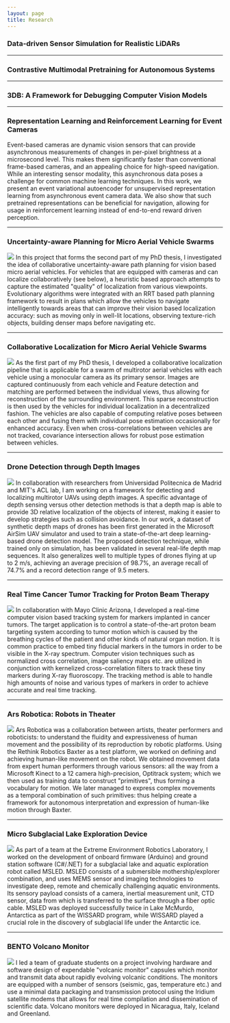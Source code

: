 ```yaml
---
layout: page
title: Research
---
```


### Data-driven Sensor Simulation for Realistic LiDARs

---

### Contrastive Multimodal Pretraining for Autonomous Systems

---

### 3DB: A Framework for Debugging Computer Vision Models

---

### Representation Learning and Reinforcement Learning for Event Cameras
Event-based cameras are dynamic vision sensors that can provide asynchronous measurements of changes in per-pixel brightness at a microsecond level. This makes them significantly faster than conventional frame-based cameras, and an appealing choice for high-speed navigation. While an interesting sensor modality, this asynchronous data poses a challenge for common machine learning techniques. In this work, we present an event variational autoencoder for unsupervised representation learning from asynchronous event camera data. We also show that such pretrained representations can be beneficial for navigation, allowing for usage in reinforcement learning instead of end-to-end reward driven perception. 

---

### Uncertainty-aware Planning for Micro Aerial Vehicle Swarms
![](http://www.saihv.com/images/coplan.png#right)
In this project that forms the second part of my PhD thesis, I investigated the idea of collaborative uncertainty-aware path planning for vision based micro aerial vehicles. For vehicles that are equipped with cameras and can localize collaboratively (see below), a heuristic based approach attempts to capture the estimated "quality" of localization from various viewpoints. Evolutionary algorithms were integrated with an RRT based path planning framework to result in plans which allow the vehicles to navigate intelligently towards areas that can improve their vision based localization accuracy: such as moving only in well-lit locations, observing texture-rich objects, building denser maps before navigating etc.  

---

### Collaborative Localization for Micro Aerial Vehicle Swarms
![](http://www.saihv.com/images/cl.png#right)
As the first part of my PhD thesis, I developed a collaborative localization pipeline that is applicable for a swarm of multirotor aerial vehicles with each vehicle using a monocular camera as its primary sensor. Images are captured continuously from each vehicle and Feature detection and matching are performed between the individual views, thus allowing for reconstruction of the surrounding environment. This sparse reconstruction is then used by the vehicles for individual localization in a decentralized fashion. The vehicles are also capable of computing relative poses between each other and fusing them with individual pose estimation occasionally for enhanced accuracy. Even when cross-correlations between vehicles are not tracked, covariance intersection allows for robust pose estimation between vehicles.

---

### Drone Detection through Depth Images
![](http://www.saihv.com/images/drdet.png#right)
In collaboration with researchers from Universidad Politecnica de Madrid and MIT's ACL lab, I am working on a framework for detecting and localizing multirotor UAVs using depth images. A specific advantage of depth sensing versus other detection methods is that a depth map is able to provide 3D relative localization of the objects of interest, making it easier to develop strategies such as collision avoidance. In our work, a dataset of synthetic depth maps of drones has been first generated in the Microsoft AirSim UAV simulator and used to train a state-of-the-art deep learning-based drone detection model. The proposed detection technique, while trained only on simulation, has been validated in several real-life depth map sequences. It also generalizes well to multiple types of drones flying at up to 2 m/s, achieving an average precision of 98.7%, an average recall of 74.7% and a record detection range of 9.5 meters.

---

### Real Time Cancer Tumor Tracking for Proton Beam Therapy
![](http://www.saihv.com/images/rtt.png#right)
In collaboration with Mayo Clinic Arizona, I developed a real-time computer vision based tracking system for markers implanted in cancer tumors. The target application is to control a state-of-the-art proton beam targeting system according to tumor motion which is caused by the breathing cycles of the patient and other kinds of natural organ motion. It is common practice to embed tiny fiducial markers in the tumors in order to be visible in the X-ray spectrum. Computer vision techniques such as normalized cross correlation, image saliency maps etc. are utilized in conjunction with kernelized cross-correlation filters to track these tiny markers during X-ray fluoroscopy. The tracking method is able to handle high amounts of noise and various types of markers in order to achieve accurate and real time tracking.

---

### Ars Robotica: Robots in Theater
![](http://www.saihv.com/images/ar.png#right)
Ars Robotica was a collaboration between artists, theater performers and roboticists: to understand the fluidity and expressiveness of human movement and the possibility of its reproduction by robotic platforms. Using the Rethink Robotics Baxter as a test platform, we worked on defining and achieving human-like movement on the robot. We obtained movement data from expert human performers through various sensors: all the way from a Microsoft Kinect to a 12 camera high-precision, Optitrack system; which we then used as training data to construct "primitives", thus forming a vocabulary for motion. We later managed to express complex movements as a temporal combination of such primitives: thus helping create a framework for autonomous interpretation and expression of human-like motion through Baxter.

---

### Micro Subglacial Lake Exploration Device
![](http://www.saihv.com/images/ms.png#right)
As part of a team at the Extreme Environment Robotics Laboratory, I worked on the development of onboard firmware (Arduino) and ground station software (C#/.NET) for a subglacial lake and aquatic exploration robot called MSLED. MSLED consists of a submersible mothership/explorer combination, and uses MEMS sensor and imaging technologies to investigate deep, remote and chemically challenging aquatic environments. Its sensory payload consists of a camera, inertial measurement unit, CTD sensor, data from which is transferred to the surface through a fiber optic cable. MSLED was deployed successfully twice in Lake McMurdo, Antarctica as part of the WISSARD program, while WISSARD played a crucial role in the discovery of subglacial life under the Antarctic ice.

---

### BENTO Volcano Monitor
![](http://www.saihv.com/images/bb.png#right)
I led a team of graduate students on a project involving hardware and software design of expendable "volcanic monitor" capsules which monitor and transmit data about rapidly evolving volcanic conditions. The monitors are equipped with a number of sensors (seismic, gas, temperature etc.) and use a minimal data packaging and transmission protocol using the Iridium satellite modems that allows for real time compilation and dissemination of scientific data. Volcano monitors were deployed in Nicaragua, Italy, Iceland and Greenland.
